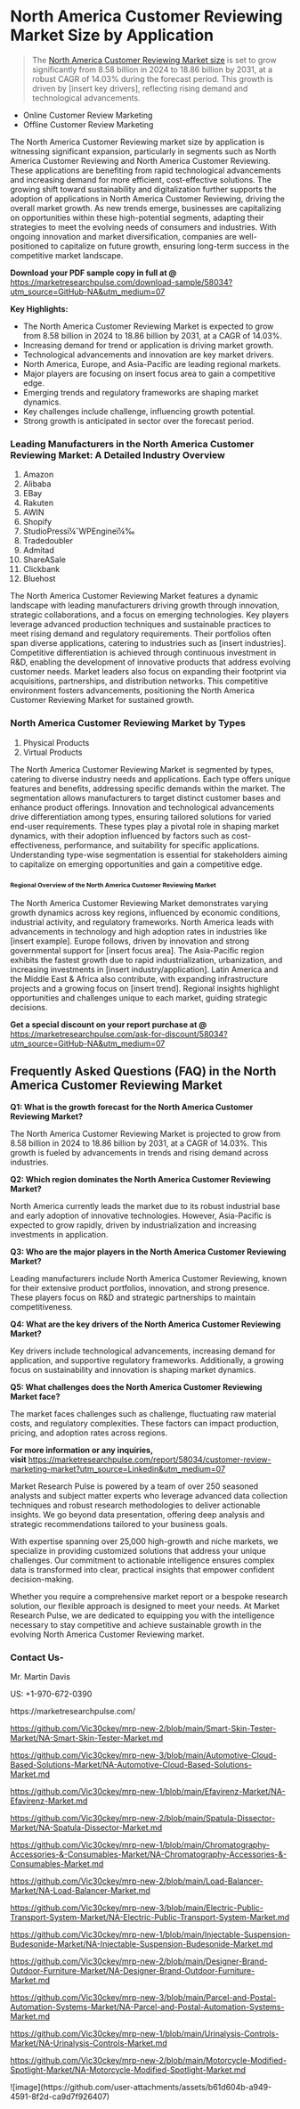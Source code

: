 <h1>North America Customer Reviewing Market&nbsp;Size by Application</h1><blockquote><p>The <a href="https://marketresearchpulse.com/download-sample/58034?utm_source=GitHub-NA&amp;utm_medium=07">North America Customer Reviewing Market size</a> is set to grow significantly from 8.58 billion in 2024 to 18.86 billion by 2031, at a robust CAGR of 14.03% during the forecast period. This growth is driven by [insert key drivers], reflecting rising demand and technological advancements.</p></blockquote><ul><li>Online Customer Review Marketing<li> Offline Customer Review Marketing</li></ul><p>The North America Customer Reviewing market size by application is witnessing significant expansion, particularly in segments such as North America Customer Reviewing and North America Customer Reviewing. These applications are benefiting from rapid technological advancements and increasing demand for more efficient, cost-effective solutions. The growing shift toward sustainability and digitalization further supports the adoption of applications in North America Customer Reviewing, driving the overall market growth. As new trends emerge, businesses are capitalizing on opportunities within these high-potential segments, adapting their strategies to meet the evolving needs of consumers and industries. With ongoing innovation and market diversification, companies are well-positioned to capitalize on future growth, ensuring long-term success in the competitive market landscape.</p><p><strong>Download your PDF sample copy in full at @ </strong><a href="https://marketresearchpulse.com/download-sample/58034?utm_source=GitHub-NA&amp;utm_medium=07">https://marketresearchpulse.com/download-sample/58034?utm_source=GitHub-NA&amp;utm_medium=07</a></p><p><strong>Key Highlights: </strong></p><ul><li>The North America Customer Reviewing Market is expected to grow from 8.58 billion in 2024 to 18.86 billion by 2031, at a CAGR of 14.03%.</li><li>Increasing demand for trend or application is driving market growth.</li><li>Technological advancements and innovation are key market drivers.</li><li>North America, Europe, and Asia-Pacific are leading regional markets.</li><li>Major players are focusing on insert focus area to gain a competitive edge.</li><li>Emerging trends and regulatory frameworks are shaping market dynamics.</li><li>Key challenges include challenge, influencing growth potential.</li><li>Strong growth is anticipated in sector over the forecast period.</li></ul><h3>Leading Manufacturers in the North America Customer Reviewing Market: A Detailed Industry Overview</h3><ol><li>Amazon</li><li>Alibaba</li><li>EBay</li><li>Rakuten</li><li>AWIN</li><li>Shopify</li><li>StudioPressï¼ˆWPEngineï¼‰</li><li>Tradedoubler</li><li>Admitad</li><li>ShareASale</li><li>Clickbank</li><li>Bluehost</li></ol><div class="flex max-w-full flex-col flex-grow"><div class="min-h-8 text-message flex w-full flex-col items-end gap-2 whitespace-normal break-words [.text-message+&amp;]:mt-5" dir="auto" data-message-author-role="assistant" data-message-id="fd8432e4-4910-450d-b182-61b7bfb0a01f" data-message-model-slug="gpt-4o"><div class="flex w-full flex-col gap-1 empty:hidden first:pt-[3px]"><div class="markdown prose w-full break-words dark:prose-invert light"><p>The North America Customer Reviewing Market features a dynamic landscape with leading manufacturers driving growth through innovation, strategic collaborations, and a focus on emerging technologies. Key players leverage advanced production techniques and sustainable practices to meet rising demand and regulatory requirements. Their portfolios often span diverse applications, catering to industries such as [insert industries]. Competitive differentiation is achieved through continuous investment in R&amp;D, enabling the development of innovative products that address evolving customer needs. Market leaders also focus on expanding their footprint via acquisitions, partnerships, and distribution networks. This competitive environment fosters advancements, positioning the North America Customer Reviewing Market for sustained growth.</p></div></div></div></div><h3>North America Customer Reviewing Market by Types</h3><ol><li>Physical Products<li> Virtual Products</li></ol><div class="flex max-w-full flex-col flex-grow"><div class="min-h-8 text-message flex w-full flex-col items-end gap-2 whitespace-normal break-words [.text-message+&amp;]:mt-5" dir="auto" data-message-author-role="assistant" data-message-id="084470be-0bb7-4664-bddf-5156b4f41249" data-message-model-slug="gpt-4o-mini"><div class="flex w-full flex-col gap-1 empty:hidden first:pt-[3px]"><div class="markdown prose w-full break-words dark:prose-invert light"><p>The North America Customer Reviewing Market is segmented by types, catering to diverse industry needs and applications. Each type offers unique features and benefits, addressing specific demands within the market. The segmentation allows manufacturers to target distinct customer bases and enhance product offerings. Innovation and technological advancements drive differentiation among types, ensuring tailored solutions for varied end-user requirements. These types play a pivotal role in shaping market dynamics, with their adoption influenced by factors such as cost-effectiveness, performance, and suitability for specific applications. Understanding type-wise segmentation is essential for stakeholders aiming to capitalize on emerging opportunities and gain a competitive edge.</p></div></div></div></div><h3><span style="font-size: 11px;">Regional Overview of the North America Customer Reviewing Market</span></h3><div class="flex max-w-full flex-col flex-grow"><div class="min-h-8 text-message flex w-full flex-col items-end gap-2 whitespace-normal break-words [.text-message+&amp;]:mt-5" dir="auto" data-message-author-role="assistant" data-message-id="e9038762-ce64-4e30-91c9-9bd413514231" data-message-model-slug="gpt-4o-mini"><div class="flex w-full flex-col gap-1 empty:hidden first:pt-[3px]"><div class="markdown prose w-full break-words dark:prose-invert light"><p>The North America Customer Reviewing Market demonstrates varying growth dynamics across key regions, influenced by economic conditions, industrial activity, and regulatory frameworks. North America leads with advancements in technology and high adoption rates in industries like [insert example]. Europe follows, driven by innovation and strong governmental support for [insert focus area]. The Asia-Pacific region exhibits the fastest growth due to rapid industrialization, urbanization, and increasing investments in [insert industry/application]. Latin America and the Middle East &amp; Africa also contribute, with expanding infrastructure projects and a growing focus on [insert trend]. Regional insights highlight opportunities and challenges unique to each market, guiding strategic decisions.</p></div></div></div></div><p><strong>Get a special discount on your report purchase at @ </strong><a href="https://marketresearchpulse.com/ask-for-discount/58034?utm_source=GitHub-NA&amp;utm_medium=07">https://marketresearchpulse.com/ask-for-discount/58034?utm_source=GitHub-NA&amp;utm_medium=07</a></p><h2>Frequently Asked Questions (FAQ) in the North America Customer Reviewing Market</h2><p><strong>Q1: What is the growth forecast for the North America Customer Reviewing Market?</strong></p><p>The North America Customer Reviewing Market is projected to grow from 8.58 billion in 2024 to 18.86 billion by 2031, at a CAGR of 14.03%. This growth is fueled by advancements in trends and rising demand across industries.</p><p><strong>Q2: Which region dominates the North America Customer Reviewing Market?</strong></p><p>North America currently leads the market due to its robust industrial base and early adoption of innovative technologies. However, Asia-Pacific is expected to grow rapidly, driven by industrialization and increasing investments in application.</p><p><strong>Q3: Who are the major players in the North America Customer Reviewing Market?</strong></p><p>Leading manufacturers include North America Customer Reviewing, known for their extensive product portfolios, innovation, and strong presence. These players focus on R&amp;D and strategic partnerships to maintain competitiveness.</p><p><strong>Q4: What are the key drivers of the North America Customer Reviewing Market?</strong></p><p>Key drivers include technological advancements, increasing demand for application, and supportive regulatory frameworks. Additionally, a growing focus on sustainability and innovation is shaping market dynamics.</p><p><strong>Q5: What challenges does the North America Customer Reviewing Market face?</strong></p><p>The market faces challenges such as challenge, fluctuating raw material costs, and regulatory complexities. These factors can impact production, pricing, and adoption rates across regions.</p><p><strong>For more information or any inquiries, visit&nbsp;</strong><a href="https://marketresearchpulse.com/report/58034/customer-review-marketing-market?utm_source=Linkedin&utm_medium=07">https://marketresearchpulse.com/report/58034/customer-review-marketing-market?utm_source=Linkedin&utm_medium=07</a></p><p>Market Research Pulse is powered by a team of over 250 seasoned analysts and subject matter experts who leverage advanced data collection techniques and robust research methodologies to deliver actionable insights. We go beyond data presentation, offering deep analysis and strategic recommendations tailored to your business goals.</p><p>With expertise spanning over 25,000 high-growth and niche markets, we specialize in providing customized solutions that address your unique challenges. Our commitment to actionable intelligence ensures complex data is transformed into clear, practical insights that empower confident decision-making.</p><p>Whether you require a comprehensive market report or a bespoke research solution, our flexible approach is designed to meet your needs. At Market Research Pulse, we are dedicated to equipping you with the intelligence necessary to stay competitive and achieve sustainable growth in the evolving North America Customer Reviewing market.</p><h3><strong>Contact Us-</strong></h3><p>Mr. Martin Davis</p><p>US: +1-970-672-0390</p><p>https://marketresearchpulse.com/</p><p><a href="https://github.com/Vic30ckey/mrp-new-2/blob/main/Smart-Skin-Tester-Market/NA-Smart-Skin-Tester-Market.md">https://github.com/Vic30ckey/mrp-new-2/blob/main/Smart-Skin-Tester-Market/NA-Smart-Skin-Tester-Market.md</a></p><p><a href="https://github.com/Vic30ckey/mrp-new-3/blob/main/Automotive-Cloud-Based-Solutions-Market/NA-Automotive-Cloud-Based-Solutions-Market.md">https://github.com/Vic30ckey/mrp-new-3/blob/main/Automotive-Cloud-Based-Solutions-Market/NA-Automotive-Cloud-Based-Solutions-Market.md</a></p><p><a href="https://github.com/Vic30ckey/mrp-new-1/blob/main/Efavirenz-Market/NA-Efavirenz-Market.md">https://github.com/Vic30ckey/mrp-new-1/blob/main/Efavirenz-Market/NA-Efavirenz-Market.md</a></p><p><a href="https://github.com/Vic30ckey/mrp-new-2/blob/main/Spatula-Dissector-Market/NA-Spatula-Dissector-Market.md">https://github.com/Vic30ckey/mrp-new-2/blob/main/Spatula-Dissector-Market/NA-Spatula-Dissector-Market.md</a></p><p><a href="https://github.com/Vic30ckey/mrp-new-1/blob/main/Chromatography-Accessories-&-Consumables-Market/NA-Chromatography-Accessories-&-Consumables-Market.md">https://github.com/Vic30ckey/mrp-new-1/blob/main/Chromatography-Accessories-&-Consumables-Market/NA-Chromatography-Accessories-&-Consumables-Market.md</a></p><p><a href="https://github.com/Vic30ckey/mrp-new-2/blob/main/Load-Balancer-Market/NA-Load-Balancer-Market.md">https://github.com/Vic30ckey/mrp-new-2/blob/main/Load-Balancer-Market/NA-Load-Balancer-Market.md</a></p><p><a href="https://github.com/Vic30ckey/mrp-new-3/blob/main/Electric-Public-Transport-System-Market/NA-Electric-Public-Transport-System-Market.md">https://github.com/Vic30ckey/mrp-new-3/blob/main/Electric-Public-Transport-System-Market/NA-Electric-Public-Transport-System-Market.md</a></p><p><a href="https://github.com/Vic30ckey/mrp-new-1/blob/main/Injectable-Suspension-Budesonide-Market/NA-Injectable-Suspension-Budesonide-Market.md">https://github.com/Vic30ckey/mrp-new-1/blob/main/Injectable-Suspension-Budesonide-Market/NA-Injectable-Suspension-Budesonide-Market.md</a></p><p><a href="https://github.com/Vic30ckey/mrp-new-2/blob/main/Designer-Brand-Outdoor-Furniture-Market/NA-Designer-Brand-Outdoor-Furniture-Market.md">https://github.com/Vic30ckey/mrp-new-2/blob/main/Designer-Brand-Outdoor-Furniture-Market/NA-Designer-Brand-Outdoor-Furniture-Market.md</a></p><p><a href="https://github.com/Vic30ckey/mrp-new-3/blob/main/Parcel-and-Postal-Automation-Systems-Market/NA-Parcel-and-Postal-Automation-Systems-Market.md">https://github.com/Vic30ckey/mrp-new-3/blob/main/Parcel-and-Postal-Automation-Systems-Market/NA-Parcel-and-Postal-Automation-Systems-Market.md</a></p><p><a href="https://github.com/Vic30ckey/mrp-new-1/blob/main/Urinalysis-Controls-Market/NA-Urinalysis-Controls-Market.md">https://github.com/Vic30ckey/mrp-new-1/blob/main/Urinalysis-Controls-Market/NA-Urinalysis-Controls-Market.md</a></p><p><a href="https://github.com/Vic30ckey/mrp-new-2/blob/main/Motorcycle-Modified-Spotlight-Market/NA-Motorcycle-Modified-Spotlight-Market.md">https://github.com/Vic30ckey/mrp-new-2/blob/main/Motorcycle-Modified-Spotlight-Market/NA-Motorcycle-Modified-Spotlight-Market.md</a></p>
![image](https://github.com/user-attachments/assets/b61d604b-a949-4591-8f2d-ca9d7f926407)
